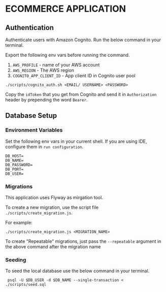 # ECOMMERCE APPLICATION

## Authentication
Authenticate users with Amazon Cognito. Run the below command in your terminal.

Export the following env vars before running the command.
1. `AWS_PROFILE` - name of your AWS account
2. `AWS_REGION` - The AWS region
3. `COGNITO_APP_CLIENT_ID` - App client ID in Cognito user pool

```shell
./scripts/cognito_auth.sh <EMAIL/ USERNAME> <PASSWORD>
```

Copy the `idToken` that you get from Cognito and send it in `Authorization` header by prepending the word `Bearer`.

## Database Setup

### Environment Variables

Set the following env vars in your current shell. If you are using IDE, configure them in `run configuration`.

```properties
DB_HOST=
DB_NAME=
DB_PASSWORD=
DB_PORT=
DB_USER=
```
### Migrations

This application uses Flyway as mirgation tool.

To create a new migration, use the script file `./scripts/create_migration.js`. 

For example: 
```shell
./scripts/create_migration.js <MIGRATION_NAME>
```

To create "Repeatable" migrations, just pass the `--repeatable` argument in the above command after the migration name

### Seeding
To seed the local database use the below command in your terminal.

```shell
 psql -U $DB_USER -d $DB_NAME --single-transaction < ./scripts/seed.sql
```